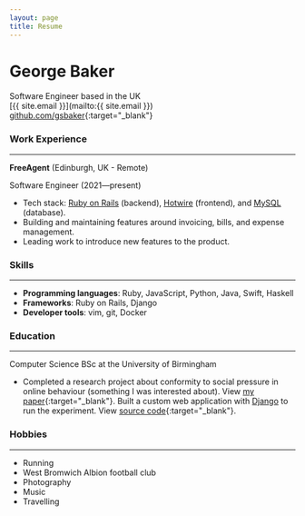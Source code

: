 ```yaml
---
layout: page
title: Resume
---
```


# George Baker
Software Engineer based in the UK\
[{{ site.email }}](mailto:{{ site.email }})\
[github.com/gsbaker](https://www.github.com/gsbaker){:target="\_blank"}

### Work Experience
---

**FreeAgent** (Edinburgh, UK - Remote)

Software Engineer (2021—present)

- Tech stack: [Ruby on Rails](https://rubyonrails.org/) (backend), [Hotwire](https://hotwired.dev)
(frontend), and [MySQL](https://www.mysql.com/) (database). 
- Building and maintaining features around invoicing, bills, and expense
management.
- Leading work to introduce new features to the product.

### Skills
---

- **Programming languages**: Ruby, JavaScript, Python, Java, Swift, Haskell
- **Frameworks**: Ruby on Rails, Django
- **Developer tools**: vim, git, Docker

### Education
---

Computer Science BSc at the University of Birmingham

- Completed a research project about conformity to social pressure in online
  behaviour (something I was interested about). View 
  [my paper](/assets/conformity-online-report-online.pdf){:target="\_blank"}. Built
  a custom web application with [Django](https://www.djangoproject.com) to run the experiment. 
  View [source code](https://github.com/gsbaker/visual-perception-quiz){:target="\_blank"}.

### Hobbies
---

- Running
- West Bromwich Albion football club
- Photography
- Music
- Travelling
